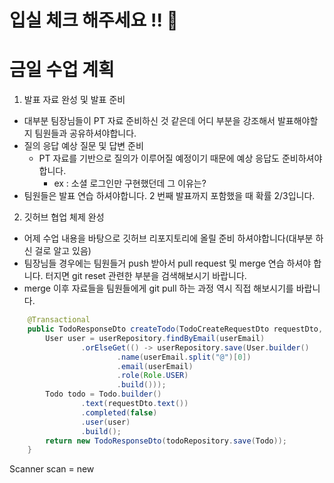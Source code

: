 # 입실 체크 해주세요 !! 💌

# 금일 수업 계획
1. 발표 자료 완성 및 발표 준비
  - 대부분 팀장님들이 PT 자료 준비하신 것 같은데 어디 부분을 강조해서 발표해야할지 팀원들과 공유하셔야합니다.
  - 질의 응답 예상 질문 및 답변 준비
    - PT 자료를 기반으로 질의가 이루어질 예정이기 때문에 예상 응답도 준비하셔야 합니다.
      - ex : 소셜 로그인만 구현했던데 그 이유는?
  - 팀원들은 발표 연습 하셔야합니다. 2 번째 발표까지 포함했을 때 확률 2/3입니다.
2. 깃허브 협업 체제 완성
  - 어제 수업 내용을 바탕으로 깃허브 리포지토리에 올릴 준비 하셔야합니다(대부분 하신 걸로 알고 있음)
  - 팀장님들 경우에는 팀원들거 push 받아서 pull request 및 merge 연습 하셔야 합니다. 터지면 git reset 관련한 부분을 검색해보시기 바랍니다.
  - merge 이후 자료들을 팀원들에게 git pull 하는 과정 역시 직접 해보시기를 바랍니다.

```java
    @Transactional
    public TodoResponseDto createTodo(TodoCreateRequestDto requestDto, String userEmail) {
        User user = userRepository.findByEmail(userEmail)
                .orElseGet(() -> userRepository.save(User.builder()
                        .name(userEmail.split("@")[0])
                        .email(userEmail)
                        .role(Role.USER)
                        .build()));
        Todo todo = Todo.builder()
                .text(requestDto.text())
                .completed(false)
                .user(user)
                .build();
        return new TodoResponseDto(todoRepository.save(Todo));
    }
```

Scanner scan = new